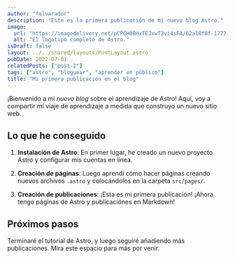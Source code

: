 ```yaml
---
author: "falvarador"
description: "Este es la primera publicación de mi nuevo blog Astro."
image:
  url: "https://imagedelivery.net/pCPGH0BHxTEJxwT2vi4sFA/62a18f0f-1777-4fc8-9ac3-2bf7c4be8700/public"
  alt: "El logotipo completo de Astro."
isDraft: false
layout: ../../shared/layouts/PostLayout.astro
pubDate: 2022-07-01
relatedPosts: ["post-2"]
tags: ["astro", "bloguear", "aprender en público"]
title: "Mi primera publicación en el blog"
---
```


¡Bienvenido a mi _nuevo blog_ sobre el aprendizaje de Astro! Aquí, voy a compartir mi viaje de aprendizaje a medida que construyo un nuevo sitio web.

## Lo que he conseguido

1. **Instalación de Astro**: En primer lugar, he creado un nuevo proyecto Astro y configurar mis cuentas en línea.

2. **Creación de páginas**: Luego aprendí cómo hacer páginas creando nuevos archivos `.astro` y colocándolos en la carpeta `src/pages/`.

3. **Creación de publicaciones**: ¡Esta es mi primera publicación! ¡Ahora tengo páginas de Astro y publicaciónes en Markdown!

## Próximos pasos

Terminaré el tutorial de Astro, y luego seguiré añadiendo más publicaciones. Mira este espacio para más por venir.
